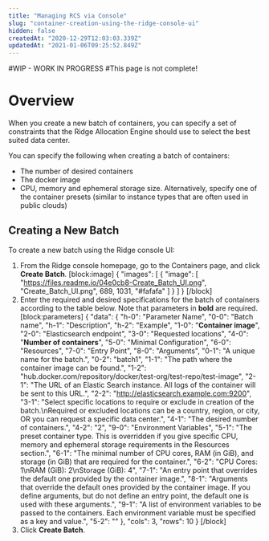 ```yaml
---
title: "Managing RCS via Console"
slug: "container-creation-using-the-ridge-console-ui"
hidden: false
createdAt: "2020-12-29T12:03:03.339Z"
updatedAt: "2021-01-06T09:25:52.849Z"
---
```

#WIP - WORK IN PROGRESS
#This page is not complete!
# Overview
When you create a new batch of containers, you can specify a set of constraints that the Ridge Allocation Engine should use to select the best suited data center.

You can specify the following when creating a batch of containers:
- The number of desired containers
- The docker image
- CPU, memory and ephemeral storage size. Alternatively, specify one of the container presets (similar to instance types that are often used in public clouds) 

## Creating a New Batch
To create a new batch using the Ridge console UI:
1. From the Ridge console homepage, go to the Containers page, and click **Create Batch**.
[block:image]
{
  "images": [
    {
      "image": [
        "https://files.readme.io/04e0cb8-Create_Batch_UI.png",
        "Create_Batch_UI.png",
        689,
        1031,
        "#fafafa"
      ]
    }
  ]
}
[/block]
2. Enter the required and desired specifications for the batch of containers according to the table below. Note that parameters in **bold** are required.
[block:parameters]
{
  "data": {
    "h-0": "Parameter Name",
    "0-0": "Batch name",
    "h-1": "Description",
    "h-2": "Example",
    "1-0": "**Container image**",
    "2-0": "Elasticsearch endpoint",
    "3-0": "Requested locations",
    "4-0": "**Number of containers**",
    "5-0": "Minimal Configuration",
    "6-0": "Resources",
    "7-0": "Entry Point",
    "8-0": "Arguments",
    "0-1": "A unique name for the batch.",
    "0-2": "batch1",
    "1-1": "The path where the container image can be found.",
    "1-2": "hub.docker.com/repository/docker/test-org/test-repo/test-image",
    "2-1": "The URL of an Elastic Search instance. All logs of the container will be sent to this URL.",
    "2-2": "http://elasticsearch.example.com:9200",
    "3-1": "Select specific locations to require or exclude in creation of the batch.\nRequired or excluded locations can be a country, region, or city, OR you can request a specific data center.",
    "4-1": "The desired number of containers.",
    "4-2": "2",
    "9-0": "Environment Variables",
    "5-1": "The preset container type. This is overridden if you give specific CPU, memory and ephemeral storage requirements in the Resources section.",
    "6-1": "The minimal number of CPU cores, RAM (in GiB), and storage (in GiB) that are required for the container.",
    "6-2": "CPU Cores: 1\nRAM (GiB): 2\nStorage (GiB): 4",
    "7-1": "An entry point that overrides the default one provided by the container image.",
    "8-1": "Arguments that override the default ones provided by the container image. If you define arguments, but do not define an entry point, the default one is used with these arguments.",
    "9-1": "A list of environment variables to be passed to the containers. Each environment variable must be specified as a key and value.",
    "5-2": ""
  },
  "cols": 3,
  "rows": 10
}
[/block]
3. Click **Create Batch**.
